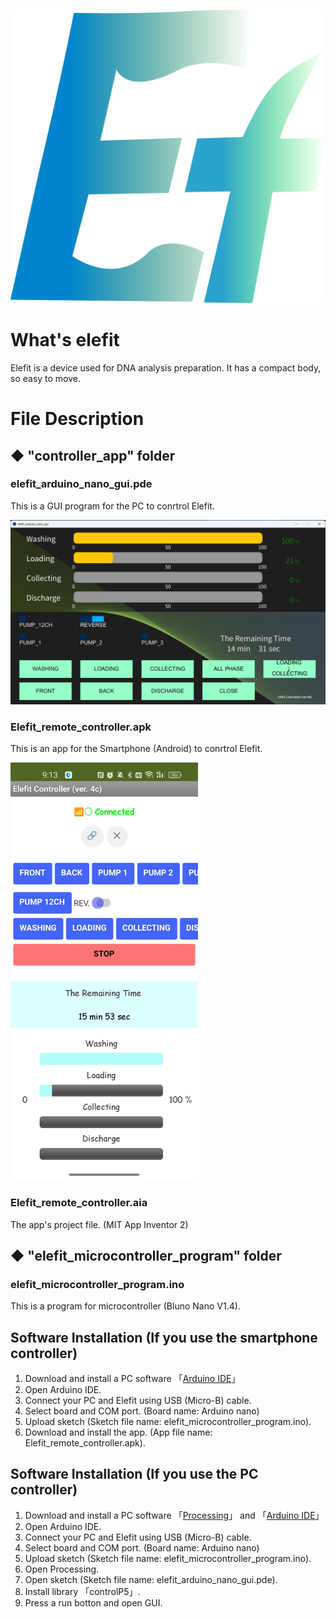 ![Elefit logo](https://github.com/MiyakeYuuki/Elefit/blob/myspace_tomo/images/Elefit_icon.png "Elefit icon")

# What's elefit
Elefit is a device used for DNA analysis preparation. It has a compact body, so easy to move.

# File Description
## ◆ "controller_app" folder
### elefit_arduino_nano_gui.pde
This is a GUI program for the PC to conrtrol Elefit.

![PC app](https://github.com/MiyakeYuuki/Elefit/blob/myspace_tomo/images/pc_app.png "PC app")

### Elefit_remote_controller.apk
This is an app for the Smartphone (Android) to conrtrol Elefit.

<img src = "https://github.com/MiyakeYuuki/Elefit/blob/myspace_tomo/images/smatphone_app.jpg" width="300px">

### Elefit_remote_controller.aia
The app's project file. (MIT App Inventor 2)

## ◆ "elefit_microcontroller_program" folder
### elefit_microcontroller_program.ino
This is a program for microcontroller (Bluno Nano V1.4). 

## Software Installation (If you use the smartphone controller)
1. Download and install a PC software 「[Arduino IDE](https://www.arduino.cc/en/software)」
2. Open Arduino IDE.
3. Connect your PC and Elefit using USB (Micro-B) cable.
4. Select board and COM port. (Board name: Arduino nano)
5. Upload sketch (Sketch file name: elefit_microcontroller_program.ino).
6. Download and install the app. (App file name: Elefit_remote_controller.apk).

## Software Installation (If you use the PC controller)
1. Download and install a PC software 「[Processing](https://processing.org/)」 and 「[Arduino IDE](https://www.arduino.cc/en/software)」
2. Open Arduino IDE.
2. Connect your PC and Elefit using USB (Micro-B) cable.
3. Select board and COM port. (Board name: Arduino nano)
4. Upload sketch (Sketch file name: elefit_microcontroller_program.ino).
5. Open Processing.
6. Open sketch (Sketch file name: elefit_arduino_nano_gui.pde).
7. Install library 「controlP5」.
8. Press a run botton and open GUI.
